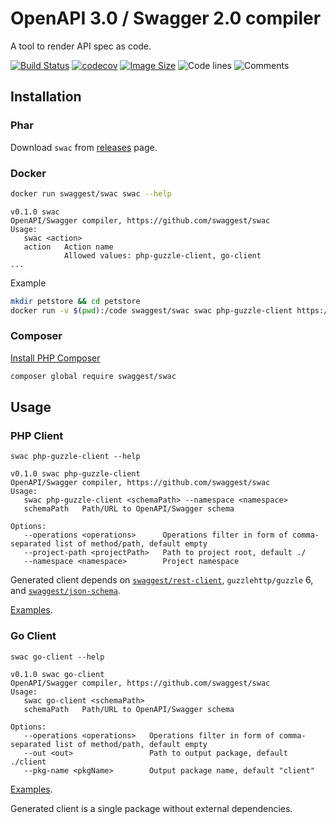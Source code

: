 # OpenAPI 3.0 / Swagger 2.0 compiler

A tool to render API spec as code.

[![Build Status](https://travis-ci.org/swaggest/swac.svg?branch=master)](https://travis-ci.org/swaggest/swac)
[![codecov](https://codecov.io/gh/swaggest/swac/branch/master/graph/badge.svg)](https://codecov.io/gh/swaggest/swac)
[![Image Size](https://images.microbadger.com/badges/image/swaggest/swac.svg)](https://microbadger.com/images/swaggest/swac)
![Code lines](https://sloc.xyz/github/swaggest/swac/?category=code)
![Comments](https://sloc.xyz/github/swaggest/swac/?category=comments)

## Installation

### Phar

Download `swac` from [releases](https://github.com/swaggest/swac/releases) page.

### Docker

```bash
docker run swaggest/swac swac --help
```
```
v0.1.0 swac
OpenAPI/Swagger compiler, https://github.com/swaggest/swac
Usage: 
   swac <action>
   action   Action name                                 
            Allowed values: php-guzzle-client, go-client
...
```

Example
```bash
mkdir petstore && cd petstore
docker run -v $(pwd):/code swaggest/swac swac php-guzzle-client https://raw.githubusercontent.com/OAI/OpenAPI-Specification/master/examples/v2.0/json/petstore.json --namespace MyApp\\Petstore
```

### Composer

[Install PHP Composer](https://getcomposer.org/doc/00-intro.md)

```bash
composer global require swaggest/swac
```

## Usage

### PHP Client
```
swac php-guzzle-client --help
```
```
v0.1.0 swac php-guzzle-client
OpenAPI/Swagger compiler, https://github.com/swaggest/swac
Usage: 
   swac php-guzzle-client <schemaPath> --namespace <namespace>
   schemaPath   Path/URL to OpenAPI/Swagger schema
   
Options: 
   --operations <operations>      Operations filter in form of comma-separated list of method/path, default empty
   --project-path <projectPath>   Path to project root, default ./                                               
   --namespace <namespace>        Project namespace
```

Generated client depends on [`swaggest/rest-client`](https://github.com/swaggest/php-rest-client), `guzzlehttp/guzzle` 6, 
and [`swaggest/json-schema`](https://github.com/swaggest/php-json-schema).


[Examples](/examples/php-guzzle-client).

### Go Client

```
swac go-client --help 
```
```
v0.1.0 swac go-client
OpenAPI/Swagger compiler, https://github.com/swaggest/swac
Usage: 
   swac go-client <schemaPath>
   schemaPath   Path/URL to OpenAPI/Swagger schema
   
Options: 
   --operations <operations>   Operations filter in form of comma-separated list of method/path, default empty
   --out <out>                 Path to output package, default ./client                                       
   --pkg-name <pkgName>        Output package name, default "client"                                          
```

[Examples](/examples/go-client).

Generated client is a single package without external dependencies.
